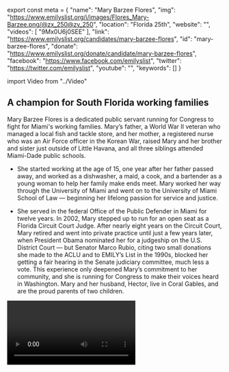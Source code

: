export const meta = {
  "name": "Mary Barzee Flores",
  "img": "https://www.emilyslist.org/i/images/Flores_Mary-Barzee.png/@zx_250@zy_250",
  "location": "Florida 25th",
  "website": "",
  "videos": [
    "9Mx0U6j0SEE"
  ],
  "link": "https://www.emilyslist.org/candidates/mary-barzee-flores",
  "id": "mary-barzee-flores",
  "donate": "https://www.emilyslist.org/donate/candidate/mary-barzee-flores",
  "facebook": "https://www.facebook.com/emilyslist",
  "twitter": "https://twitter.com/emilyslist",
  "youtube": "",
  "keywords": []
}

import Video from "../Video"

## A champion for South Florida working families

Mary Barzee Flores is a dedicated public servant running for Congress to fight for Miami's working families. Mary’s father, a World War II veteran who managed a local fish and tackle store, and her mother, a registered nurse who was an Air Force officer in the Korean War, raised Mary and her brother and sister just outside of Little Havana, and all three siblings attended Miami-Dade public schools.

- She started working at the age of 15, one year after her father passed away, and worked as a dishwasher, a maid, a cook, and a bartender as a young woman to help her family make ends meet. Mary worked her way through the University of Miami and went on to the University of Miami School of Law — beginning her lifelong passion for service and justice.

- She served in the federal Office of the Public Defender in Miami for twelve years. In 2002, Mary stepped up to run for an open seat as a Florida Circuit Court Judge. After nearly eight years on the Circuit Court, Mary retired and went into private practice until just a few years later, when President Obama nominated her for a judgeship on the U.S. District Court — but Senator Marco Rubio, citing two small donations she made to the ACLU and to EMILY’s List in the 1990s, blocked her getting a fair hearing in the Senate judiciary committee, much less a vote. This experience only deepened Mary’s commitment to her community, and she is running for Congress to make their voices heard in Washington. Mary and her husband, Hector, live in Coral Gables, and are the proud parents of two children.


<Video id="9Mx0U6j0SEE" />


## A fighter ready to bring new leadership to Congress

Mary stepped up to run and to fight for the working families of Miami-Dade County after the 2016 election inspired her to be the candidate she knew her community needed. When elected, she will fight tirelessly to expand economic opportunity and to help create good paying jobs for hardworking Floridians. She is a fierce advocate for access to health care, and she will defend the progress we’ve worked so hard to make at a time when Republicans are desperate to undo as much of it as possible. Mary is a pro-choice champion who will fight to protect women's access to reproductive health care — and she will fight back against any attempts to turn back the clock on women’s rights. Mary is proud to live, work, and send her children to public schools in a community rich with diversity, and when elected she will fight for common sense immigration reform that keeps families together and strengthens our communities and our economy. As a lifelong resident of South Florida, Mary knows the threat that climate change poses to our environment, our economy, and the economic security of working families. When elected, Mary will fight tirelessly to protect South Florida’s unique natural environment for future generations of residents and visitors to come.

